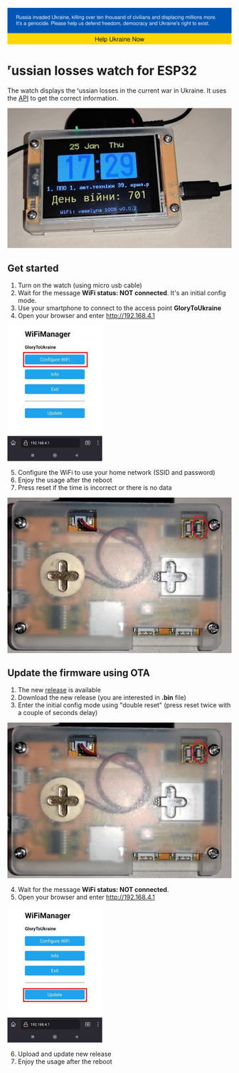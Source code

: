 <a href="#"><img src="https://raw.githubusercontent.com/vshymanskyy/StandWithUkraine/main/banner2-no-action.svg" /></a>

# ʳussian losses watch for ESP32

The watch displays the ʳussian losses in the current war in Ukraine. It uses the [API](https://russianwarship.rip/api-documentation/v2) to get the correct information.

<a href="#"><img src="https://github.com/rublin/rlw32/blob/main/images/clock.jpg?raw=true" /></a>

## Get started

1. Turn on the watch (using micro usb cable)
2. Wait for the message **WiFi status: NOT connected**. It's an initial config mode.
3. Use your smartphone to connect to the access point **GloryToUkraine**
4. Open your browser and enter http://192.168.4.1

<a href="#"><img src="https://github.com/rublin/rlw32/blob/main/images/WiFiManager_configure_wifi.jpg?raw=true" width="213" height="304"/></a>

5. Configure the WiFi to use your home network (SSID and password)
6. Enjoy the usage after the reboot
7. Press reset if the time is incorrect or there is no data

<a href="#"><img src="https://github.com/rublin/rlw32/blob/main/images/reset.jpg?raw=true" /></a>

## Update the firmware using OTA

1. The new [release](https://github.com/rublin/rlw32/releases) is available
2. Download the new release (you are interested in **.bin** file)
3. Enter the initial config mode using "double reset" (press reset twice with a couple of seconds delay)

<a href="#"><img src="https://github.com/rublin/rlw32/blob/main/images/reset.jpg?raw=true" /></a>

4. Wait for the message **WiFi status: NOT connected**. 
5. Open your browser and enter http://192.168.4.1

<a href="#"><img src="https://github.com/rublin/rlw32/blob/main/images/WiFiManager_ota.jpg?raw=true" width="213" height="304"/></a>

6. Upload and update new release
7. Enjoy the usage after the reboot
